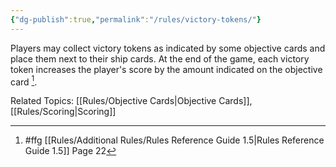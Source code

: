 ```yaml
---
{"dg-publish":true,"permalink":"/rules/victory-tokens/"}
---
```


Players may collect victory tokens as indicated by some objective cards and place them next to their ship cards. At the end of the game, each victory token increases the player's score by the amount indicated on the objective card [^1].

Related Topics: [[Rules/Objective Cards\|Objective Cards]], [[Rules/Scoring\|Scoring]]

[^1]: #ffg [[Rules/Additional Rules/Rules Reference Guide 1.5\|Rules Reference Guide 1.5]] Page 22